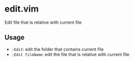 # edit.vim

Edit file that is relative with current file

## Usage

-   `:Edit`: edit the folder that contains current file
-   `:Edit fileName`: edit the file that is relative with current file

